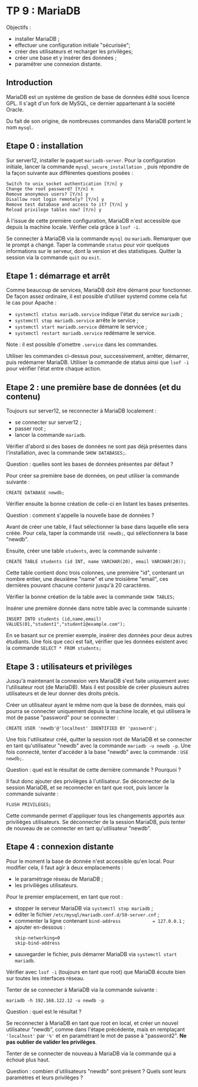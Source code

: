 # TP 9 : MariaDB

Objectifs :

- installer MariaDB ;
- effectuer une configuration initiale "sécurisée";
- créer des utilisateurs et recharger les privilèges;
- créer une base et y insérer des données ;
- paramétrer une connexion distante.

## Introduction

MariaDB est un système de gestion de base de données édité sous licence GPL.
Il s'agit d'un fork de MySQL, ce dernier appartenant à la société Oracle.

Du fait de son origine, de nombreuses commandes dans MariaDB portent le nom
`mysql`.

## Etape 0 : installation

Sur server12, installer le paquet `mariadb-server`. Pour la configuration
initiale, lancer la commande `mysql_secure_installation `, puis répondre de la
façon suivante aux différentes questions posées :

```
Switch to unix_socket authentication [Y/n] y
Change the root password? [Y/n] n
Remove anonymous users? [Y/n] y
Disallow root login remotely? [Y/n] y
Remove test database and access to it? [Y/n] y
Reload privilege tables now? [Y/n] y
```

À l'issue de cette première configuration, MariaDB n'est accessible que depuis
la machine locale. Vérifier cela grâce à `lsof -i`.

Se connecter à MariaDB via la commande `mysql` ou `mariadb`. Remarquer que le
prompt a changé. Taper la commande `status` pour voir quelques informations sur
le serveur, dont la version et des statistiques. Quitter la session via la
commande `quit` ou `exit`.

## Etape 1 : démarrage et arrêt

Comme beaucoup de services, MariaDB doit être démarré pour fonctionner. De
façon assez ordinaire, il est possible d'utiliser systemd comme cela fut le cas
pour Apache :

* `systemctl status mariadb.service` indique l'état du service `mariadb` ;
* `systemctl stop mariadb.service` arrête le service ;
* `systemctl start mariadb.service` démarre le service ;
* `systemctl restart mariadb.service` redémarre le service.

Note : il est possible d'omettre `.service` dans les commandes.

Utiliser les commandes ci-dessus pour, successivement, arrêter, démarrer, puis
redémarrer MariaDB. Utiliser la commande de status ainsi que `lsof -i` pour
vérifier l'état entre chaque action.

## Etape 2 : une première base de données (et du contenu)

Toujours sur server12, se reconnecter à MariaDB localement :
- se connecter sur server12 ;
- passer root ;
- lancer la commande `mariadb`.

Vérifier d'abord si des bases de données ne sont pas déjà présentes dans
l'installation, avec la commande `SHOW DATABASES;`.

Question : quelles sont les bases de données présentes par défaut ?

Pour créer sa première base de données, on peut utiliser la commande suivante :
```
CREATE DATABASE newdb;
```

Vérifier ensuite la bonne création de celle-ci en listant les bases présentes.

Question : comment s'appelle la nouvelle base de données ?

Avant de créer une table, il faut sélectionner la base dans laquelle elle sera
créée. Pour cela, taper la commande `USE newdb;`, qui sélectionnera la base
"newdb".

Ensuite, créer une table `students`, avec la commande suivante :
```
CREATE TABLE students (id INT, name VARCHAR(20), email VARCHAR(20));
```
Cette table contient donc trois colonnes, une première "id", contenant un
nombre entier, une deuxième "name" et une troisième "email", ces dernières 
pouvant chacune contenir jusqu'à 20 caractères.

Vérifier la bonne création de la table avec la commande `SHOW TABLES;`

Insérer une première donnée dans notre table avec la commande suivante :
```
INSERT INTO students (id,name,email) VALUES(01,"student1","student1@example.com");
```

En se basant sur ce premier exemple, insérer des données pour deux autres
étudiants. Une fois que ceci est fait, vérifier que les données existent avec
la commande `SELECT * FROM students;`

## Etape 3 : utilisateurs et privilèges

Jusqu'à maintenant la connexion vers MariaDB s'est faite uniquement avec
l'utilisateur root (de MariaDB). Mais il est possible de créer plusieurs autres
utilisateurs et de leur donner des droits précis.

Créer un utilisateur ayant le même nom que la base de données, mais qui pourra
se connecter uniquement depuis la machine locale, et qui utilisera le mot de
passe "password" pour se connecter :

```
CREATE USER 'newdb'@'localhost' IDENTIFIED BY 'password';
```

Une fois l'utilisateur créé, quitter la session root de MariaDB et se connecter
en tant qu'utilisateur "newdb" avec la commande `mariadb -u newdb -p`. Une fois
connecté, tenter d'accéder à la base "newdb" avec la commande : `USE newdb;`.

Question : quel est le résultat de cette dernière commande ? Pourquoi ?

Il faut donc ajouter des privilèges à l'utilisateur. Se déconnecter de la
session MariaDB, et se reconnecter en tant que root, puis lancer la commande
suivante :

```
FLUSH PRIVILEGES;
```

Cette commande permet d'appliquer tous les changements apportés aux privilièges
utilisateurs. Se déconnecter de la session MariaDB, puis tenter de nouveau de
se connecter en tant qu'utilisateur "newdb".

## Etape 4 : connexion distante

Pour le moment la base de donnée n'est accessible qu'en local. Pour modifier
cela, il faut agir à deux emplacements :

- le paramétrage réseau de MariaDB ;
- les privilièges utilisateurs.

Pour le premier emplacement, en tant que root :

- stopper le serveur MariaDB via `systemctl stop mariadb` ;
- éditer le fichier `/etc/mysql/mariadb.conf.d/50-server.cnf` ;
- commenter la ligne contenant `bind-address            = 127.0.0.1` ;
- ajouter en-dessous :
  ```
  skip-networking=0
  skip-bind-address
  ```
- sauvegarder le fichier, puis démarrer MariaDB via `systemctl start mariadb`.

Vérifier avec `lsof -i` (toujours en tant que root) que MariaDB écoute bien sur
toutes les interfaces réseau.

Tenter de se connecter à MariaDB via la commande suivante :

```
mariadb -h 192.168.122.12 -u newdb -p
```

Question : quel est le résultat ?

Se reconnecter à MariaDB en tant que root en local, et créer un nouvel
utilisateur "newdb", comme dans l'étape précédente, mais en remplaçant
`'localhost'` par `'%'` et en paramétrant le mot de passe à "password2".
**Ne pas oublier de valider les privilèges**.

Tenter de se connecter de nouveau à MariaDB via la commande qui a échoué plus
haut.

Question : combien d'utilisateurs "newdb" sont présent ? Quels sont leurs 
paramètres et leurs privilèges ?
